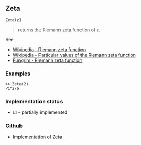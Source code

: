 ## Zeta

```
Zeta(z)
```

> returns the Riemann zeta function of `z`.
 
 
See: 
* [Wikipedia - Riemann zeta function](https://en.wikipedia.org/wiki/Riemann_zeta_function)
* [Wikipedia - Particular values of the Riemann zeta function](https://en.wikipedia.org/wiki/Particular_values_of_the_Riemann_zeta_function)
* [Fungrim - Riemann zeta function](http://fungrim.org/topic/Riemann_zeta_function/) 

### Examples

```
>> Zeta(2)    
Pi^2/6 
```
 






### Implementation status

* &#x2611; - partially implemented

### Github

* [Implementation of Zeta](https://github.com/axkr/symja_android_library/blob/master/symja_android_library/matheclipse-core/src/main/java/org/matheclipse/core/builtin/SpecialFunctions.java#L2217) 
